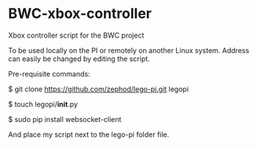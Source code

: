 BWC-xbox-controller
===================

Xbox controller script for the BWC project


To be used locally on the PI or remotely on another Linux system. 
Address can easily be changed by editing the script.


Pre-requisite commands:

$ git clone https://github.com/zephod/lego-pi.git legopi

$ touch legopi/__init__.py

$ sudo pip install websocket-client

And place my script next to the lego-pi folder file.


